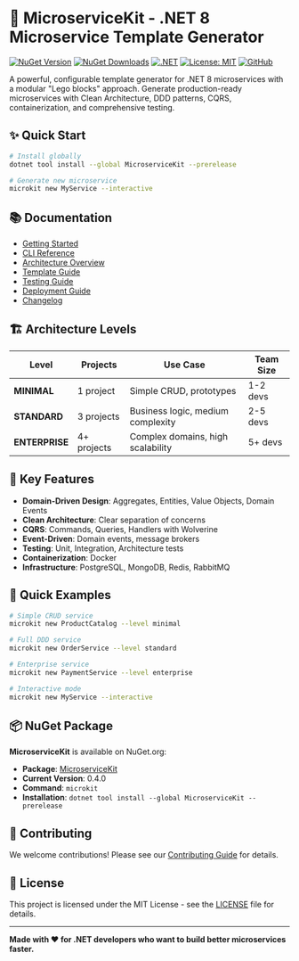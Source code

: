 # 🚀 MicroserviceKit - .NET 8 Microservice Template Generator

[![NuGet Version](https://img.shields.io/nuget/v/MicroserviceKit?style=flat-square&logo=nuget&color=blue)](https://www.nuget.org/packages/MicroserviceKit/)
[![NuGet Downloads](https://img.shields.io/nuget/dt/MicroserviceKit?style=flat-square&logo=nuget&color=green)](https://www.nuget.org/packages/MicroserviceKit/)
[![.NET](https://img.shields.io/badge/.NET-8.0-purple?style=flat-square&logo=dotnet)](https://dotnet.microsoft.com/)
[![License: MIT](https://img.shields.io/badge/License-MIT-yellow.svg?style=flat-square)](https://opensource.org/licenses/MIT)
[![GitHub](https://img.shields.io/badge/GitHub-MicroserviceKit-black?style=flat-square&logo=github)](https://github.com/suranig/MicroserviceKit)

A powerful, configurable template generator for .NET 8 microservices with a modular "Lego blocks" approach. Generate production-ready microservices with Clean Architecture, DDD patterns, CQRS, containerization, and comprehensive testing.

## ✨ Quick Start

```bash
# Install globally
dotnet tool install --global MicroserviceKit --prerelease

# Generate new microservice
microkit new MyService --interactive
```

## 📚 Documentation

- [Getting Started](GETTING_STARTED.md)
- [CLI Reference](docs.md)
- [Architecture Overview](ARCHITECTURE.md)
- [Template Guide](TEMPLATES.md)
- [Testing Guide](TESTING.md)
- [Deployment Guide](DEPLOYMENT.md)
- [Changelog](CHANGELOG.md)

## 🏗️ Architecture Levels

| Level | Projects | Use Case | Team Size |
|-------|----------|----------|-----------|
| **MINIMAL** | 1 project | Simple CRUD, prototypes | 1-2 devs |
| **STANDARD** | 3 projects | Business logic, medium complexity | 2-5 devs |
| **ENTERPRISE** | 4+ projects | Complex domains, high scalability | 5+ devs |

## 🧩 Key Features

- **Domain-Driven Design**: Aggregates, Entities, Value Objects, Domain Events
- **Clean Architecture**: Clear separation of concerns
- **CQRS**: Commands, Queries, Handlers with Wolverine
- **Event-Driven**: Domain events, message brokers
- **Testing**: Unit, Integration, Architecture tests
- **Containerization**: Docker 
- **Infrastructure**: PostgreSQL, MongoDB, Redis, RabbitMQ

## 🚀 Quick Examples

```bash
# Simple CRUD service
microkit new ProductCatalog --level minimal

# Full DDD service
microkit new OrderService --level standard

# Enterprise service
microkit new PaymentService --level enterprise

# Interactive mode
microkit new MyService --interactive
```

## 📦 NuGet Package

**MicroserviceKit** is available on NuGet.org:

- **Package**: [MicroserviceKit](https://www.nuget.org/packages/MicroserviceKit/)
- **Current Version**: 0.4.0
- **Command**: `microkit`
- **Installation**: `dotnet tool install --global MicroserviceKit --prerelease`

## 🤝 Contributing

We welcome contributions! Please see our [Contributing Guide](docs.md#contributing) for details.

## 📄 License

This project is licensed under the MIT License - see the [LICENSE](LICENSE) file for details.

---

**Made with ❤️ for .NET developers who want to build better microservices faster.**
